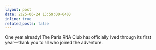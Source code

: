```yaml
---
layout: post
date: 2025-06-24 15:59:00-0400
inline: true
related_posts: false
---
```


One year already! The Paris RNA Club has officially lived through its first year—thank you to all who joined the adventure.
